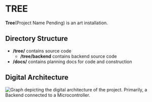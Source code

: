 TREE
====

**Tree**(Project Name Pending) is an art installation.

Directory Structure
-------------------

* **/tree/** contains source code
  * **/tree/backend** contains backend source code
* **/docs/** contains planning docs for code and construction



Digital Architecture
--------------------

![Graph depicting the digital architecture of the project. Primarily, a Backend connected to a Microcontroller. ]("docs/tree-digital-architecture.png")
